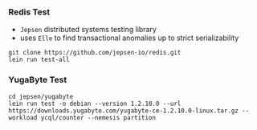 ### Redis Test  

- `Jepsen` distributed systems testing library
- uses `Elle` to find transactional anomalies up to strict serializability

```
git clone https://github.com/jepsen-io/redis.git
lein run test-all
```

### YugaByte Test

```
cd jepsen/yugabyte 
lein run test -o debian --version 1.2.10.0 --url https://downloads.yugabyte.com/yugabyte-ce-1.2.10.0-linux.tar.gz --workload ycql/counter --nemesis partition

``` 

